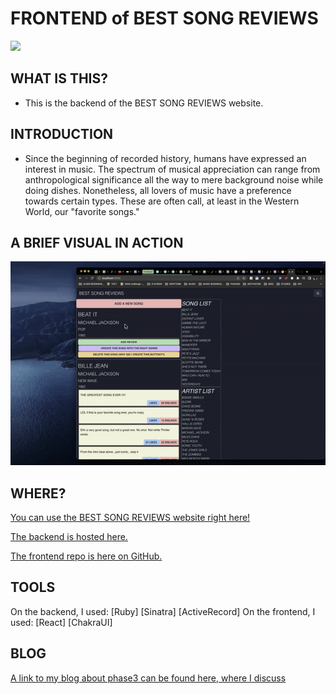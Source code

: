 # FRONTEND of BEST SONG REVIEWS

<!-- <img src="https://img.shields.io/badge/phase3-project-red?style=flat-square&logo=ruby"> -->
<img src="https://img.shields.io/badge/phase3-project-red?style=flat-square&logo=ruby">

## WHAT IS THIS?
- This is the backend of the BEST SONG REVIEWS website.

## INTRODUCTION

- Since the beginning of recorded history, humans have expressed an interest in music. The spectrum of musical appreciation can range from anthropological significance all the way to mere background noise while doing dishes. Nonetheless, all lovers of music have a preference towards certain types. These are often call, at least in the Western World, our "favorite songs."



## A BRIEF VISUAL IN ACTION
![add-demo](https://github.com/majaliju/sinatra-react-backend/blob/main/project3_demo.gif)


## WHERE?
[You can use the BEST SONG REVIEWS website right here!](https://majaliju.com/)

[The backend is hosted here.](https://majaliju.com/)

[The frontend repo is here on GitHub.](https://majaliju.com/)

## TOOLS
On the backend, I used:
[Ruby]
[Sinatra]
[ActiveRecord]
On the frontend, I used:
[React]
[ChakraUI]

## BLOG
[A link to my blog about phase3 can be found here, where I discuss](https://medium.com/@majalijunyc/the-fun-of-activerecord-associations-and-the-journey-that-lead-me-to-includes-c15cabf0957)

